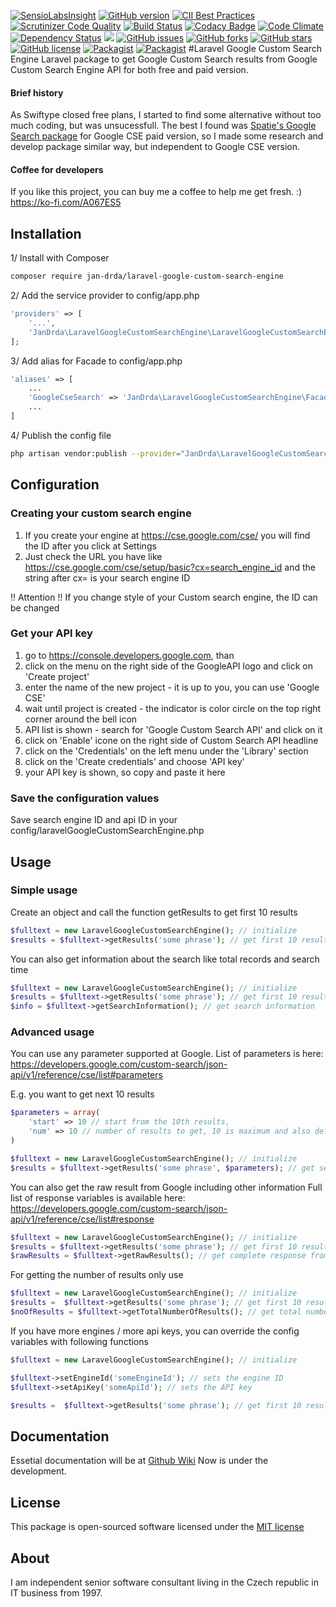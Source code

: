 [![SensioLabsInsight](https://insight.sensiolabs.com/projects/971d87c0-18b1-4c32-9cf1-4763345b8e70/mini.png)](https://insight.sensiolabs.com/projects/971d87c0-18b1-4c32-9cf1-4763345b8e70)
[![GitHub version](https://badge.fury.io/gh/jdrda%2Flaravel-google-custom-search-engine.svg)](https://badge.fury.io/gh/jdrda%2Flaravel-google-custom-search-engine)
[![CII Best Practices](https://bestpractices.coreinfrastructure.org/projects/546/badge)](https://bestpractices.coreinfrastructure.org/projects/546)
[![Scrutinizer Code Quality](https://scrutinizer-ci.com/g/jdrda/laravel-google-custom-search-engine/badges/quality-score.png?b=master)](https://scrutinizer-ci.com/g/jdrda/laravel-google-custom-search-engine/?branch=master)
[![Build Status](https://scrutinizer-ci.com/g/jdrda/laravel-google-custom-search-engine/badges/build.png?b=master)](https://scrutinizer-ci.com/g/jdrda/laravel-google-custom-search-engine/build-status/master)
[![Codacy Badge](https://api.codacy.com/project/badge/Grade/4438fdee3b8b45b2b47ca38b29774fdc)](https://www.codacy.com/app/yan_2/laravel-google-custom-search-engine?utm_source=github.com&amp;utm_medium=referral&amp;utm_content=jdrda/laravel-google-custom-search-engine&amp;utm_campaign=Badge_Grade)
[![Code Climate](https://codeclimate.com/github/jdrda/laravel-google-custom-search-engine/badges/gpa.svg)](https://codeclimate.com/github/jdrda/laravel-google-custom-search-engine)
[![Dependency Status](https://gemnasium.com/badges/github.com/jdrda/laravel-google-custom-search-engine.svg)](https://gemnasium.com/github.com/jdrda/laravel-google-custom-search-engine)
![](https://reposs.herokuapp.com/?path=jdrda/laravel-google-custom-search-engine)
[![GitHub issues](https://img.shields.io/github/issues/jdrda/laravel-google-custom-search-engine.svg)](https://github.com/jdrda/laravel-google-custom-search-engine/issues)
[![GitHub forks](https://img.shields.io/github/forks/jdrda/laravel-google-custom-search-engine.svg)](https://github.com/jdrda/laravel-google-custom-search-engine/network)
[![GitHub stars](https://img.shields.io/github/stars/jdrda/laravel-google-custom-search-engine.svg)](https://github.com/jdrda/laravel-google-custom-search-engine/stargazers)
[![GitHub license](https://img.shields.io/badge/license-MIT-blue.svg)](https://raw.githubusercontent.com/jdrda/laravel-google-custom-search-engine/master/license.md)
[![Packagist](https://img.shields.io/packagist/v/jan-drda/laravel-google-custom-search-engine.svg)]()
[![Packagist](https://img.shields.io/packagist/dt/jan-drda/laravel-google-custom-search-engine.svg)]()
#Laravel Google Custom Search Engine
Laravel package to get Google Custom Search results from Google Custom Search Engine API for both free and paid version.

#### Brief history
As Swiftype closed free plans, I started to find some alternative without too much coding, but was unsucessfull.
The best I found was [Spatie's Google Search package](https://github.com/spatie/googlesearch) for Google CSE paid version, so I made
some research and develop package similar way, but independent to Google CSE version.
 
#### Coffee for developers
If you like this project, you can buy me a coffee to help me get fresh. :)
https://ko-fi.com/A067ES5

## Installation
1/ Install with Composer

```bash
composer require jan-drda/laravel-google-custom-search-engine
```

2/ Add the service provider to config/app.php

```php
'providers' => [
    '...',
    'JanDrda\LaravelGoogleCustomSearchEngine\LaravelGoogleCustomSearchEngineProvider'
];
```
3/ Add alias for Facade to config/app.php
```php
'aliases' => [
	...
	'GoogleCseSearch' => 'JanDrda\LaravelGoogleCustomSearchEngine\Facades\LaravelGoogleCustomSearchEngineProvider',
	...
]
```

4/ Publish the config file
```bash
php artisan vendor:publish --provider="JanDrda\LaravelGoogleCustomSearchEngine\LaravelGoogleCustomSearchEngineProvider"
```

## Configuration

### Creating your custom search engine
1. If you create your engine at https://cse.google.com/cse/ you will find the ID after you click at Settings
2. Just check the URL you have like https://cse.google.com/cse/setup/basic?cx=search_engine_id and the string after cx= is your search engine ID
     
!! Attention !! If you change style of your Custom search engine, the ID can be changed

### Get your API key
1. go to https://console.developers.google.com, than
2. click on the menu on the right side of the GoogleAPI logo and click on 'Create project'
3. enter the name of the new project - it is up to you, you can use 'Google CSE'
4. wait until project is created - the indicator is color circle on the top right corner around the bell icon
5. API list is shown - search for 'Google Custom Search API' and click on it
6. click on 'Enable' icone on the right side of Custom Search API headline
7. click on the 'Credentials' on the left menu under the 'Library' section
8. click on the 'Create credentials' and choose 'API key'
9. your API key is shown, so copy and paste it here

### Save the configuration values
Save search engine ID and api ID in your config/laravelGoogleCustomSearchEngine.php

## Usage

### Simple usage
Create an object and call the function getResults to get first 10 results
```php
$fulltext = new LaravelGoogleCustomSearchEngine(); // initialize
$results = $fulltext->getResults('some phrase'); // get first 10 results for query 'some phrase' 
```

You can also get information about the search like total records and search time
```php
$fulltext = new LaravelGoogleCustomSearchEngine(); // initialize
$results = $fulltext->getResults('some phrase'); // get first 10 results for query 'some phrase' 
$info = $fulltext->getSearchInformation(); // get search information
```

### Advanced usage
You can use any parameter supported at Google. List of parameters is here:
https://developers.google.com/custom-search/json-api/v1/reference/cse/list#parameters

E.g. you want to get next 10 results
```php
$parameters = array(
    'start' => 10 // start from the 10th results,
    'num' => 10 // number of results to get, 10 is maximum and also default value
)

$fulltext = new LaravelGoogleCustomSearchEngine(); // initialize
$results = $fulltext->getResults('some phrase', $parameters); // get second 10 results for query 'some phrase'
```

You can also get the raw result from Google including other information
Full list of response variables is available here:
https://developers.google.com/custom-search/json-api/v1/reference/cse/list#response
```php
$fulltext = new LaravelGoogleCustomSearchEngine(); // initialize
$results = $fulltext->getResults('some phrase'); // get first 10 results for query 'some phrase'
$rawResults = $fulltext->getRawResults(); // get complete response from Google
```

For getting the number of results only use
```php
$fulltext = new LaravelGoogleCustomSearchEngine(); // initialize
$results =  $fulltext->getResults('some phrase'); // get first 10 results for query 'some phrase'
$noOfResults = $fulltext->getTotalNumberOfResults(); // get total number of results (it can be less than 10)
```

If you have more engines / more api keys, you can override the config variables with following functions

```php
$fulltext = new LaravelGoogleCustomSearchEngine(); // initialize

$fulltext->setEngineId('someEngineId'); // sets the engine ID
$fulltext->setApiKey('someApiId'); // sets the API key

$results =  $fulltext->getResults('some phrase'); // get first 10 results for query 'some phrase'
```

## Documentation
Essetial documentation will be at [Github Wiki](https://github.com/jdrda/laravelgooglecsesearch/wiki)
Now is under the development.

## License
This package is open-sourced software licensed under the [MIT license](http://opensource.org/licenses/MIT) 

## About
I am independent senior software consultant living in the Czech republic in IT business from 1997.
